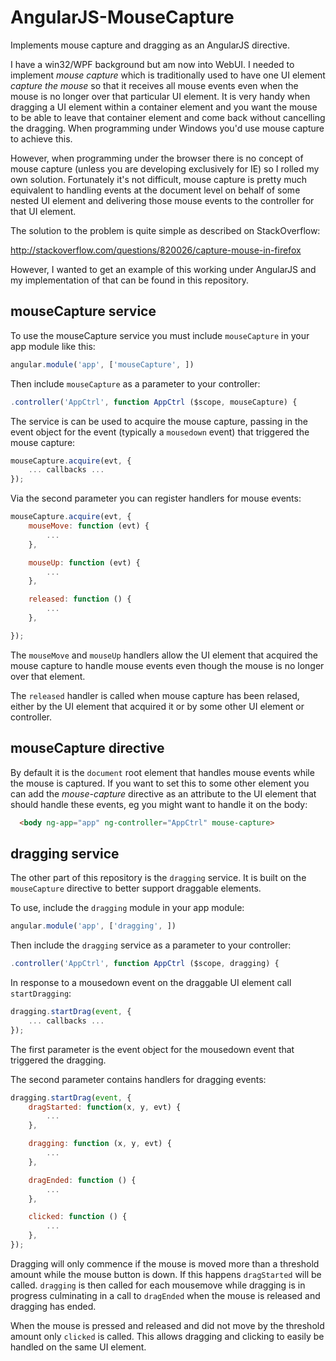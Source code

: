AngularJS-MouseCapture
======================

Implements mouse capture and dragging as an AngularJS directive.

I have a win32/WPF background but am now into WebUI.  I needed to implement *mouse capture* which is traditionally used to have one UI element *capture the mouse* so that it receives all mouse events even when the mouse is no longer over that particular UI element.  It is very handy when dragging a UI element within a container element and you want the mouse to be able to leave that container element and come back without cancelling the dragging.  When programming under Windows you'd use mouse capture to achieve this.

However, when programming under the browser there is no concept of mouse capture (unless you are developing exclusively for IE) so I rolled my own solution.  Fortunately it's not difficult, mouse capture is pretty much equivalent to handling events at the document level on behalf of some nested UI element and delivering those mouse events to the controller for that UI element.

The solution to the problem is quite simple as described on StackOverflow:

  http://stackoverflow.com/questions/820026/capture-mouse-in-firefox

However, I wanted to get an example of this working under AngularJS and my implementation of that can be found in this repository.

mouseCapture service
--------------------

To use the mouseCapture service you must include `mouseCapture` in your app module like this:

```javascript
angular.module('app', ['mouseCapture', ])
```

Then include `mouseCapture` as a parameter to your controller:

```javascript
.controller('AppCtrl', function AppCtrl ($scope, mouseCapture) {
```

The service is can be used to acquire the mouse capture, passing in the event object for the event (typically a `mousedown` event) that triggered the mouse capture:

```javascript
mouseCapture.acquire(evt, {
	... callbacks ...
});
```

Via the second parameter you can register handlers for mouse events:

```javascript
mouseCapture.acquire(evt, {
	mouseMove: function (evt) {
		...
	},

	mouseUp: function (evt) {
		...
	},

	released: function () {
		...
	},

});
```

The `mouseMove` and `mouseUp` handlers allow the UI element that acquired the mouse capture to handle mouse events even though the mouse is no longer over that element.

The `released` handler is called when mouse capture has been relased, either by the UI element that acquired it or by some other UI element or controller.

mouseCapture directive
----------------------

By default it is the `document` root element that handles mouse events while the mouse is captured.  If you want to set this to some other element you can add the *mouse-capture* directive as an attribute to the UI element that should handle these events, eg you might want to handle it on the body:

```html
  <body ng-app="app" ng-controller="AppCtrl" mouse-capture>
```

dragging service
-----------------

The other part of this repository is the `dragging` service. It is built on the `mouseCapture` directive to better support draggable elements.

To use, include the `dragging` module in your app module:

```javascript
angular.module('app', ['dragging', ])
```

Then include the `dragging` service as a parameter to your controller:

```javascript
.controller('AppCtrl', function AppCtrl ($scope, dragging) {
```

In response to a mousedown event on the draggable UI element call `startDragging`:

```javascript
dragging.startDrag(event, {
	... callbacks ...
});
```

The first parameter is the event object for the mousedown event that triggered the dragging.

The second parameter contains handlers for dragging events:

```javascript
dragging.startDrag(event, {
	dragStarted: function(x, y, evt) {
		...
	},

	dragging: function (x, y, evt) {
		...
	},

	dragEnded: function () {
		...
	},

	clicked: function () {
		...
	},
});
```

Dragging will only commence if the mouse is moved more than a threshold amount while the mouse button is down.  If this happens `dragStarted` will be called.  `dragging` is then called for each mousemove while dragging is in progress culminating in a call to `dragEnded` when the mouse is released and dragging has ended.

When the mouse is pressed and released and did not move by the threshold amount only `clicked` is called.  This allows dragging and clicking to easily be handled on the same UI element.

